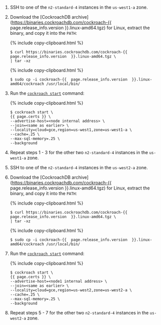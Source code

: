 1. SSH to one of the `n2-standard-4` instances in the `us-west1-a` zone.

2. Download the [CockroachDB archive](https://binaries.cockroachdb.com/cockroach-{{  page.release_info.version  }}.linux-amd64.tgz) for Linux, extract the binary, and copy it into the `PATH`:

    {%  include copy-clipboard.html %}
    ~~~ shell
    $ curl https://binaries.cockroachdb.com/cockroach-{{  page.release_info.version  }}.linux-amd64.tgz \
    | tar -xz
    ~~~

    {%  include copy-clipboard.html %}
    ~~~ shell
    $ sudo cp -i cockroach-{{  page.release_info.version  }}.linux-amd64/cockroach /usr/local/bin/
    ~~~

3. Run the [`cockroach start`](cockroach-start.html) command:

    {%  include copy-clipboard.html %}
    ~~~ shell
    $ cockroach start \
    {{ page.certs }} \
    --advertise-host=<node internal address> \
    --join=<same as earlier> \
    --locality=cloud=gce,region=us-west1,zone=us-west1-a \
    --cache=.25 \
    --max-sql-memory=.25 \
    --background
    ~~~

4. Repeat steps 1 - 3 for the other two `n2-standard-4` instances in the `us-west1-a` zone.

5. SSH to one of the `n2-standard-4` instances in the `us-west2-a` zone.

6. Download the [CockroachDB archive](https://binaries.cockroachdb.com/cockroach-{{  page.release_info.version  }}.linux-amd64.tgz) for Linux, extract the binary, and copy it into the `PATH`:

    {%  include copy-clipboard.html %}
    ~~~ shell
    $ curl https://binaries.cockroachdb.com/cockroach-{{  page.release_info.version  }}.linux-amd64.tgz \
    | tar -xz
    ~~~

    {%  include copy-clipboard.html %}
    ~~~ shell
    $ sudo cp -i cockroach-{{  page.release_info.version  }}.linux-amd64/cockroach /usr/local/bin/
    ~~~

7. Run the [`cockroach start`](cockroach-start.html) command:

    {%  include copy-clipboard.html %}
    ~~~ shell
    $ cockroach start \
    {{ page.certs }} \
    --advertise-host=<node1 internal address> \
    --join=<same as earlier> \
    --locality=cloud=gce,region=us-west2,zone=us-west2-a \
    --cache=.25 \
    --max-sql-memory=.25 \
    --background
    ~~~

8. Repeat steps 5 - 7 for the other two `n2-standard-4` instances in the `us-west2-a` zone.
